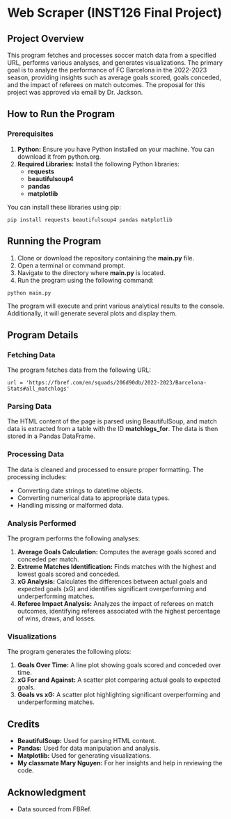 # Web Scraper (INST126 Final Project)
## Project Overview
This program fetches and processes soccer match data from a specified URL, performs various analyses, and generates visualizations. The primary goal is to analyze the performance of FC Barcelona in the 2022-2023 season, providing insights such as average goals scored, goals conceded, and the impact of referees on match outcomes. The proposal for this project was approved via email by Dr. Jackson.
## How to Run the Program
### Prerequisites
1. **Python:** Ensure you have Python installed on your machine. You can download it from python.org.
2. **Required Libraries:** Install the following Python libraries:
      - **requests**
      - **beautifulsoup4**
      - **pandas**
      - **matplotlib**

You can install these libraries using pip:
```
pip install requests beautifulsoup4 pandas matplotlib
```
## Running the Program
1. Clone or download the repository containing the **main.py** file.
2. Open a terminal or command prompt.
3. Navigate to the directory where **main.py** is located.
4. Run the program using the following command:
```
python main.py
```
The program will execute and print various analytical results to the console. Additionally, it will generate several plots and display them.
## Program Details
### Fetching Data
The program fetches data from the following URL:
```
url = 'https://fbref.com/en/squads/206d90db/2022-2023/Barcelona-Stats#all_matchlogs'
```
### Parsing Data
The HTML content of the page is parsed using BeautifulSoup, and match data is extracted from a table with the ID **matchlogs_for**. The data is then stored in a Pandas DataFrame.
### Processing Data
The data is cleaned and processed to ensure proper formatting. The processing includes:
- Converting date strings to datetime objects.
- Converting numerical data to appropriate data types.
- Handling missing or malformed data.
### Analysis Performed
The program performs the following analyses:
1. **Average Goals Calculation:** Computes the average goals scored and conceded per match.
2. **Extreme Matches Identification:** Finds matches with the highest and lowest goals scored and conceded.
3. **xG Analysis:** Calculates the differences between actual goals and expected goals (xG) and identifies significant overperforming and underperforming matches.
4. **Referee Impact Analysis:** Analyzes the impact of referees on match outcomes, identifying referees associated with the highest percentage of wins, draws, and losses.
### Visualizations
The program generates the following plots:
1. **Goals Over Time:** A line plot showing goals scored and conceded over time.
2. **xG For and Against:** A scatter plot comparing actual goals to expected goals.
3. **Goals vs xG:** A scatter plot highlighting significant overperforming and underperforming matches.
## Credits
- **BeautifulSoup:** Used for parsing HTML content.
- **Pandas:** Used for data manipulation and analysis.
- **Matplotlib:** Used for generating visualizations.
- **My classmate Mary Nguyen:** For her insights and help in reviewing the code.
## Acknowledgment
- Data sourced from FBRef.
